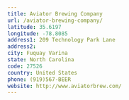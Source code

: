 ```yaml
---
title: Aviator Brewing Company
url: /aviator-brewing-company/
latitude: 35.6197
longitude: -78.8085
address1: 209 Technology Park Lane
address2: 
city: Fuquay Varina
state: North Carolina
code: 27526
country: United States
phone: (919)567-BEER
website: http://www.aviatorbrew.com/
---
```


